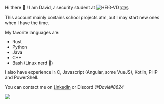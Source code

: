 Hi there 👾 !
I am David, a security student at ![HEIG-VD](https://heig-vd.ch/en) 🇨🇭. 

This account mainly contains school projects atm, but I may start new ones when I have the time.

My favorite languages are:

- Rust
- Python
- Java
- C++
- Bash (Linux nerd 🐧)

I also have experience in C, Javascript (Angular, some VueJS), Kotlin, PHP and PowerShell.

You can contact me on [LinkedIn](https://www.linkedin.com/in/david-pellissier/) or Discord *@Davіd#8624*

![](https://komarev.com/ghpvc/?username=david-pellissier)
